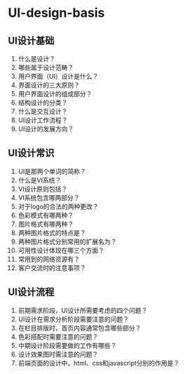 # UI-design-basis
## UI设计基础

1. 什么是设计？
2. 哪些属于设计范畴？
3. 用户界面（UI）设计是什么？
4. 界面设计的三大原则？
5. 用户界面设计的组成部分？
6. 结构设计的分类？
7. 什么是交互设计？
8. UI设计工作流程？
9. UI设计的发展方向？



## UI设计常识

1. UI是那两个单词的简称？
2. 什么是VI系统？
3. VI设计原则包括？
4. VI系统包含哪两部分？
5. 对于logo的合法的两种更改？
6. 色彩模式有哪两种？
7. 图片格式有哪两种？
8. 两种图片格式的特点是？
9. 两种图片格式分别常用的扩展名为？
10. 可用性设计体现在哪三个方面？
11. 常用到的网络资源有？
12. 客户交流时的注意事项？



## UI设计流程

1. 前期需求阶段，UI设计所需要考虑的四个问题？
2. UI设计在需求分析阶段需要注意的问题？
3. 在栏目排版时，首页内容通常包含哪些部分？
4. 色彩搭配时需要注意的问题？
5. 中期设计阶段需要做的工作有哪些？
6. 设计效果图时需注意的问题？
7. 前端页面的设计中，html、css和javascript分别的作用是？
